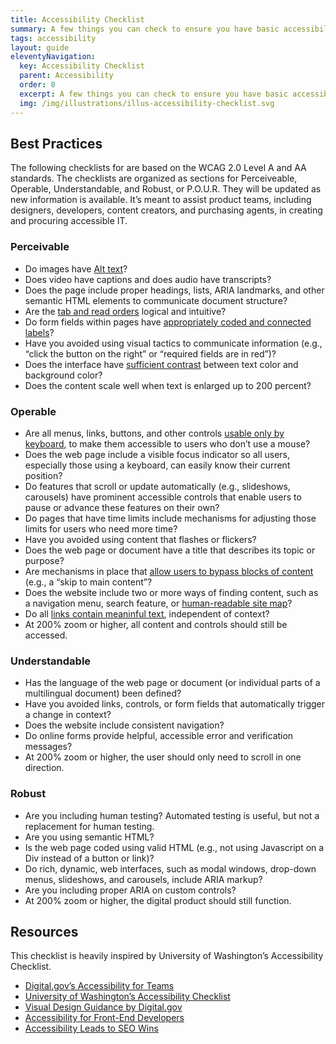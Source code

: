 ```yaml
---
title: Accessibility Checklist
summary: A few things you can check to ensure you have basic accessibility covered.
tags: accessibility
layout: guide
eleventyNavigation:
  key: Accessibility Checklist
  parent: Accessibility
  order: 8
  excerpt: A few things you can check to ensure you have basic accessibility covered.
  img: /img/illustrations/illus-accessibility-checklist.svg
---
```


## Best Practices

The following checklists for are based on the WCAG 2.0 Level A and AA standards. The checklists are organized as sections for Perceiveable, Operable, Understandable, and Robust, or P.O.U.R.  They will be updated as new information is available. It’s meant to assist product teams, including designers, developers, content creators, and purchasing agents, in creating and procuring accessible IT.

### Perceivable

- Do images have [Alt text](/foundation/images/)?
- Does video have captions and does audio have transcripts?
- Does the page include proper headings, lists, ARIA landmarks, and other semantic HTML elements to communicate document structure?
- Are the [tab and read orders](/accessibility/keyboard/) logical and intuitive?
- Do form fields within pages have [appropriately coded and connected labels](/form-controls/inputs/)?
- Have you avoided using visual tactics to communicate information (e.g., “click the button on the right” or “required fields are in red”)?
- Does the interface have [sufficient contrast](/accessibility/color-contrast/) between text color and background color?
- Does the content scale well when text is enlarged up to 200 percent?

### Operable

- Are all menus, links, buttons, and other controls [usable only by keyboard](/accessibility/keyboard/), to make them accessible to users who don’t use a mouse?
- Does the web page include a visible focus indicator so all users, especially those using a keyboard, can easily know their current position?
- Do features that scroll or update automatically (e.g., slideshows, carousels) have prominent accessible controls that enable users to pause or advance these features on their own?
- Do pages that have time limits include mechanisms for adjusting those limits for users who need more time?
- Have you avoided using content that flashes or flickers?
- Does the web page or document have a title that describes its topic or purpose?
- Are mechanisms in place that [allow users to bypass blocks of content](/accessibility/skip-link/) (e.g., a “skip to main content”?
- Does the website include two or more ways of finding content, such as a navigation menu, search feature, or [human-readable site map](/sitemap/)?
- Do all [links contain meaninful text](/foundation/links/), independent of context?
- At 200% zoom or higher, all content and controls should still be accessed.

### Understandable

- Has the language of the web page or document (or individual parts of a multilingual document) been defined?
- Have you avoided links, controls, or form fields that automatically trigger a change in context?
- Does the website include consistent navigation?
- Do online forms provide helpful, accessible error and verification messages?
- At 200% zoom or higher, the user should only need to scroll in one direction.

### Robust

- Are you including human testing? Automated testing is useful, but not a replacement for human testing.
- Are you using semantic HTML?
- Is the web page coded using valid HTML (e.g., not using Javascript on a Div instead of a button or link)? 
- Do rich, dynamic, web interfaces, such as modal windows, drop-down menus, slideshows, and carousels, include ARIA markup?
- Are you including proper ARIA on custom controls?
- At 200% zoom or higher, the digital product should still function.

## Resources

This checklist is heavily inspired by University of Washington’s Accessibility Checklist.

- <a href="https://accessibility.digital.gov/" target="_blank">Digital.gov’s Accessibility for Teams </a>
- <a href="https://www.washington.edu/accessibility/checklist/" target="_blank">University of Washington’s Accessibility Checklist</a>
- <a href="https://accessibility.digital.gov/visual-design/getting-started/" target="_blank">Visual Design Guidance by Digital.gov </a>
- <a href="https://accessibility.digital.gov/front-end/getting-started/" target="_blank">Accessibility for Front-End Developers </a>
- <a href="https://alistapart.com/article/accessibilityseo" target="_blank">Accessibility Leads to SEO Wins </a>
